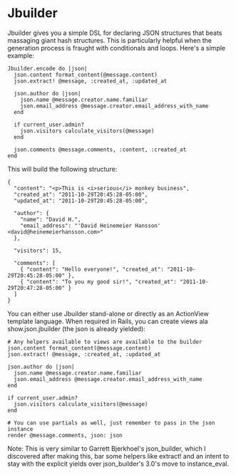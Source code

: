 Jbuilder
============

Jbuilder gives you a simple DSL for declaring JSON structures that beats massaging giant hash structures. This is particularly helpful when the generation process is fraught with conditionals and loops. Here's a simple example:

    Jbuilder.encode do |json|
      json.content format_content(@message.content)
      json.extract! @message, :created_at, :updated_at
  
      json.author do |json|
        json.name @message.creator.name.familiar
        json.email_address @message.creator.email_address_with_name
      end
  
      if current_user.admin?
        json.visitors calculate_visitors(@message)
      end
  
      json.comments @message.comments, :content, :created_at
    end

This will build the following structure:

    { 
      "content": "<p>This is <i>serious</i> monkey business",
      "created_at": "2011-10-29T20:45:28-05:00",
      "updated_at": "2011-10-29T20:45:28-05:00",
    
      "author": {
        "name": "David H.",
        "email_address": "'David Heinemeier Hansson' <david@heinemeierhansson.com>"
      },
    
      "visitors": 15,
    
      "comments": [
        { "content": "Hello everyone!", "created_at": "2011-10-29T20:45:28-05:00" },
        { "content": "To you my good sir!", "created_at": "2011-10-29T20:47:28-05:00" }
      ]
    }

You can either use Jbuilder stand-alone or directly as an ActionView template language. When required in Rails, you can create views ala show.json.jbuilder (the json is already yielded):

    # Any helpers available to views are available to the builder
    json.content format_content(@message.content)
    json.extract! @message, :created_at, :updated_at

    json.author do |json|
      json.name @message.creator.name.familiar
      json.email_address @message.creator.email_address_with_name
    end

    if current_user.admin?
      json.visitors calculate_visitors(@message)
    end

    # You can use partials as well, just remember to pass in the json instance
    render @message.comments, json: json

Note: This is very similar to Garrett Bjerkhoel's json_builder, which I discovered after making this, bar some helpers like extract! and an intent to stay with the explicit yields over json_builder's 3.0's move to instance_eval.